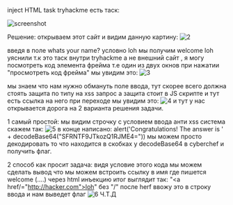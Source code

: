 inject HTML task tryhackme
есть таск:

![screenshot](https://github.com/maapik/writeupes_CTF/blob/main/HTML_inject/1.png)

Решение: открываем этот сайт и видим данную картину:
![2](https://github.com/maapik/writeupes_CTF/blob/main/HTML_inject/2.png)


введя в поле whats your name? условно loh мы получим welcome loh уяснили
т.к это таск внутри tryhackme а не внешний сайт ,
я могу посмотреть код элемента фрейма т.е один из двух окнов при нажатии "просмотреть код фрейма" мы увидим это:
![3](https://github.com/maapik/writeupes_CTF/blob/main/HTML_inject/3.png)

мы знаем что нам нужно обмануть  поле ввода, тут скорее всего должна стоять защита по типу на xss запрос 
а защита стоит в JS скрипте и тут есть ссылка на него 
при переходе мы увидим это:
![4](https://github.com/maapik/writeupes_CTF/blob/main/HTML_inject/4.png)
и тут у нас открывается дорога на 2 варианта решения задачи.

1 самый простой:
мы видим строчку с условием ввода анти xss система скажем так:
![5](https://github.com/maapik/writeupes_CTF/blob/main/HTML_inject/5.png)
в конце написано:
alert('Congratulations! The answer is ' + decodeBase64("SFRNTF9JTkozQ1RJME4="))
мы можем просто декодировать то что находится в скобках у decodeBase64 в cyberchef и получить флаг.

2 способ как просит задача:
видя условие этого кода мы можем сделать вывод что мы можем встроить ссылку в имя где пишется welcome (….) через html инъекцию 
 итог выглядит так:
 "<a href/="http://hacker.com">loh</a>" без "/" после herf
 ввожу это в строку ввода и нам выведет флаг
 ![6](https://github.com/maapik/writeupes_CTF/blob/main/HTML_inject/6.png)
Ч.Т.Д
